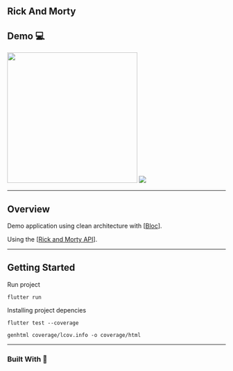 ## Rick And Morty

## Demo 💻


<img src="https://github.com/gabrielferreir/rick-and-morty-app/blob/master/screenshot/list.gif?raw=true" width="300" />

<img src="https://badgen.net/badge/coverage/100%25/green?icon=github" />

---

## Overview

Demo application using clean architecture with [[Bloc](https://github.com/felangel/bloc/)].

Using the [[Rick and Morty API](https://github.com/afuh/rick-and-morty-api)].

---

## Getting Started

Run project

```flutter run```

Installing project depencies

```flutter test --coverage```

```genhtml coverage/lcov.info -o coverage/html```

---

### Built With 💎


